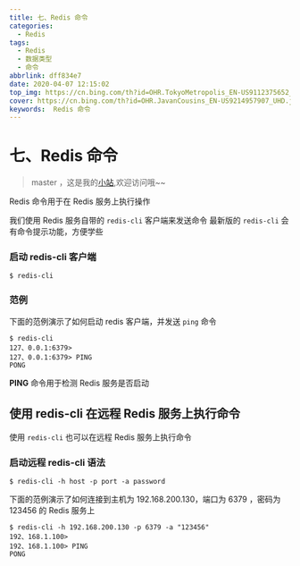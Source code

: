 ```yaml
---
title: 七、Redis 命令
categories:
  - Redis
tags:
  - Redis
  - 数据类型
  - 命令
abbrlink: dff834e7
date: 2020-04-07 12:15:02
top_img: https://cn.bing.com/th?id=OHR.TokyoMetropolis_EN-US9112375652_UHD.jpg
cover: https://cn.bing.com/th?id=OHR.JavanCousins_EN-US9214957907_UHD.jpg
keywords:  Redis 命令
---
```

# 七、Redis 命令
> master ，这是我的[小站](https://www.tryrun.top),欢迎访问哦~~

Redis 命令用于在 Redis 服务上执行操作

我们使用 Redis 服务自带的 `redis-cli` 客户端来发送命令
最新版的 `redis-cli` 会有命令提示功能，方便学些

### 启动 redis-cli 客户端

```
$ redis-cli
```

### 范例

下面的范例演示了如何启动 redis 客户端，并发送 `ping` 命令

```
$ redis-cli
127、0.0.1:6379>
127、0.0.1:6379> PING
PONG
```

**PING** 命令用于检测 Redis 服务是否启动

## 使用 redis-cli 在远程 Redis 服务上执行命令

使用 `redis-cli` 也可以在远程 Redis 服务上执行命令

### 启动远程 redis-cli 语法

```
$ redis-cli -h host -p port -a password
```

下面的范例演示了如何连接到主机为 192.168.200.130，端口为 6379 ，密码为 123456 的 Redis 服务上

```
$ redis-cli -h 192.168.200.130 -p 6379 -a "123456"
192、168.1.100>
192、168.1.100> PING
PONG
```